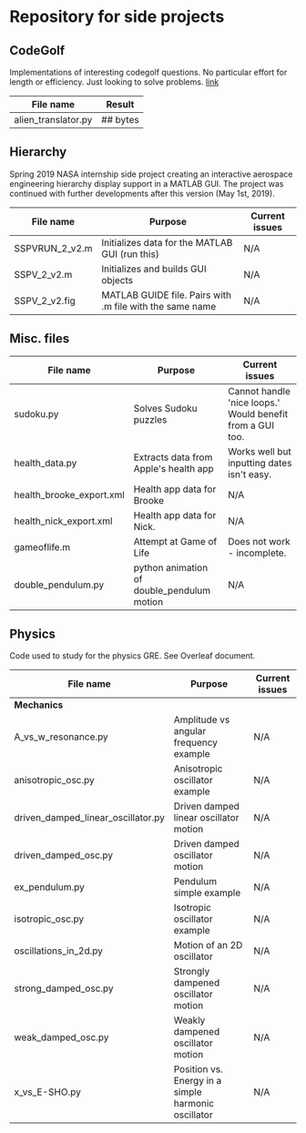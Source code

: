 # Repository for side projects


## CodeGolf

Implementations of interesting codegolf questions. No particular effort for length or efficiency. Just looking to solve problems. [link](https://codegolf.stackexchange.com)

| File name            | Result                                                                                              |
| -------------------- | --------------------------------------------------------------------------------------------------- |
| alien_translator.py  | ## bytes                                                                                           |



## Hierarchy

Spring 2019 NASA internship side project creating an interactive aerospace engineering hierarchy display support in a MATLAB GUI. The project was continued with further developments after this version (May 1st, 2019).

| File name      | Purpose                                                  | Current issues                                 |
| -------------- | -------------------------------------------------------- | ---------------------------------------------- |
| SSPVRUN_2_v2.m | Initializes data for the MATLAB GUI (run this)           | N/A                                            |
| SSPV_2_v2.m    | Initializes and builds GUI objects                       | N/A                                            |
| SSPV_2_v2.fig  | MATLAB GUIDE file. Pairs with .m file with the same name | N/A                                            |



## Misc. files

| File name      | Purpose                                  | Current issues                                                |
| -------------- | ---------------------------------------- | ------------------------------------------------------------- |
| sudoku.py      | Solves Sudoku puzzles                    | Cannot handle 'nice loops.' Would benefit from a GUI too.     |
| health_data.py | Extracts data from Apple's health app    | Works well but inputting dates isn't easy.                    |
| health_brooke_export.xml | Health app data for Brooke     | N/A                                                           |
| health_nick_export.xml | Health app data for Nick.        | N/A                                                           |
| gameoflife.m   | Attempt at Game of Life                  | Does not work - incomplete.                                   |
| double_pendulum.py | python animation of double_pendulum motion | N/A                                                     |




## Physics

Code used to study for the physics GRE. See Overleaf document.

| File name                           | Purpose                                  | Current issues                            |
| ----------------------------------- | ---------------------------------------- | ----------------------------------------- |
| **Mechanics** |
| A_vs_w_resonance.py                 | Amplitude vs angular frequency example   | N/A                                       |
| anisotropic_osc.py                  | Anisotropic oscillator example           | N/A                                       |
| driven_damped_linear_oscillator.py  | Driven damped linear oscillator motion   | N/A                                       |
| driven_damped_osc.py                | Driven damped oscillator motion          | N/A                                       |
| ex_pendulum.py                      | Pendulum simple example                  | N/A                                       |
| isotropic_osc.py                    | Isotropic oscillator example             | N/A                                       |
| oscillations_in_2d.py               | Motion of an 2D oscillator               | N/A                                       |
| strong_damped_osc.py                | Strongly dampened oscillator motion      | N/A                                       |
| weak_damped_osc.py                  | Weakly dampened oscillator motion        | N/A                                       |
| x_vs_E-SHO.py                       | Position vs. Energy in a simple harmonic oscillator | N/A                            |


